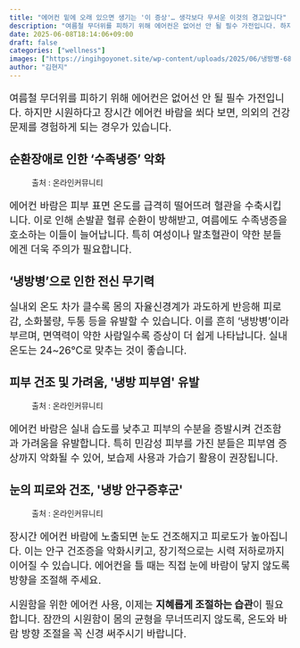 ```yaml
---
title: "에어컨 밑에 오래 있으면 생기는 '이 증상'… 생각보다 무서운 이것의 경고입니다"
description: "여름철 무더위를 피하기 위해 에어컨은 없어선 안 될 필수 가전입니다. 하지만 시원하다고 장시간 에어컨 바람을 쐬다 보면, 의외의 건강 문제를 경험하게 되는 경우가 있습니다."
date: 2025-06-08T18:14:06+09:00
draft: false
categories: ["wellness"]
images: ["https://ingihgoyonet.site/wp-content/uploads/2025/06/냉방병-683x1024.png", "https://ingihgoyonet.site/wp-content/uploads/2025/06/pexels-kristinanor-3219552-1-683x1024.jpg", "https://ingihgoyonet.site/wp-content/uploads/2025/06/pexels-kseniachernaya-5752281-1024x684.jpg"]
author: "김현지"
---
```


<p style="font-size:18px">여름철 무더위를 피하기 위해 에어컨은 없어선 안 될 필수 가전입니다. 하지만 시원하다고 장시간 에어컨 바람을 쐬다 보면, 의외의 건강 문제를 경험하게 되는 경우가 있습니다.</p> <h2 >순환장애로 인한 ‘수족냉증’ 악화</h2> <figure ><img src="https://ingihgoyonet.site/wp-content/uploads/2025/06/냉방병-683x1024.png" alt="" style="aspect-ratio:16/9;object-fit:cover"/><figcaption >출처 : 온라인커뮤니티</figcaption></figure> <p style="font-size:18px">에어컨 바람은 피부 표면 온도를 급격히 떨어뜨려 혈관을 수축시킵니다. 이로 인해 손발끝 혈류 순환이 방해받고, 여름에도 수족냉증을 호소하는 이들이 늘어납니다. 특히 여성이나 말초혈관이 약한 분들에겐 더욱 주의가 필요합니다.</p> <h2 >‘냉방병’으로 인한 전신 무기력</h2> <p style="font-size:18px">실내외 온도 차가 클수록 몸의 자율신경계가 과도하게 반응해 피로감, 소화불량, 두통 등을 유발할 수 있습니다. 이를 흔히 ‘냉방병’이라 부르며, 면역력이 약한 사람일수록 증상이 더 쉽게 나타납니다. 실내온도는 24~26℃로 맞추는 것이 좋습니다.</p> <h2 >피부 건조 및 가려움, '냉방 피부염' 유발</h2> <figure ><img src="https://ingihgoyonet.site/wp-content/uploads/2025/06/pexels-kristinanor-3219552-1-683x1024.jpg" alt="" style="aspect-ratio:16/9;object-fit:cover"/><figcaption >출처 : 온라인커뮤니티</figcaption></figure> <p style="font-size:18px">에어컨 바람은 실내 습도를 낮추고 피부의 수분을 증발시켜 건조함과 가려움을 유발합니다. 특히 민감성 피부를 가진 분들은 피부염 증상까지 악화될 수 있어, 보습제 사용과 가습기 활용이 권장됩니다.</p> <h2 >눈의 피로와 건조, '냉방 안구증후군'</h2> <figure ><img src="https://ingihgoyonet.site/wp-content/uploads/2025/06/pexels-kseniachernaya-5752281-1024x684.jpg" alt="" style="aspect-ratio:16/9;object-fit:cover"/><figcaption >출처 : 온라인커뮤니티</figcaption></figure> <p style="font-size:18px">장시간 에어컨 바람에 노출되면 눈도 건조해지고 피로도가 높아집니다. 이는 안구 건조증을 악화시키고, 장기적으로는 시력 저하로까지 이어질 수 있습니다. 에어컨을 틀 때는 직접 눈에 바람이 닿지 않도록 방향을 조절해 주세요.</p> <p style="font-size:18px">시원함을 위한 에어컨 사용, 이제는 <strong>지혜롭게 조절하는 습관</strong>이 필요합니다. 잠깐의 시원함이 몸의 균형을 무너뜨리지 않도록, 온도와 바람 방향 조절을 꼭 신경 써주시기 바랍니다.</p>
